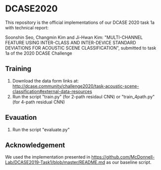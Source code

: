 # DCASE2020
This repository is the official implementations of our DCASE 2020 task 1a with technical report:
 
 Soonshin Seo, Changmin Kim and Ji-Hwan Kim: "MULTI-CHANNEL FEATURE USING INTER-CLASS AND INTER-DEVICE STANDARD DEVIATIONS FOR ACOUSTIC SCENE CLASSIFICATION", submitted to task 1a of the 2020 DCASE Challenge
  
## Training
 1. Download the data form links at: http://dcase.community/challenge2020/task-acoustic-scene-classification#external-data-resources
 2. Run the script "train.py" (for 2-path residaul CNN) or "train_4path.py" (for 4-path residual CNN)
	  
## Evauation
 1. Run the script "evaluate.py"
		 
## Acknowledgement
We used the implementation presented in https://github.com/McDonnell-Lab/DCASE2019-Task1/blob/master/README.md as our baseline script.
